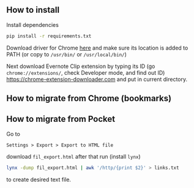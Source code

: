## How to install

Install dependencies
```bash
pip install -r requirements.txt
```
Download driver for Chrome [here](https://sites.google.com/a/chromium.org/chromedriver/downloads)
and make sure its location is added to PATH (or copy to `/usr/bin/` or `/usr/local/bin/`)

Next download Evernote Clip extension by typing its ID (go `chrome://extensions/`, check Developer mode, and find out ID)
https://chrome-extension-downloader.com and put in current directory.

## How to migrate from Chrome (bookmarks)

## How to migrate from Pocket
Go to
```
Settings > Export > Export to HTML file
```
download `fil_export.html` after that run (install `lynx`)
```bash
lynx -dump fil_export.html | awk '/http/{print $2}' > links.txt
```
to create desired text file.
